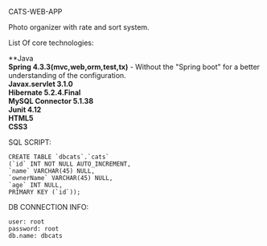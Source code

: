 CATS-WEB-APP

Photo organizer with rate and sort system.  

List Of core technologies:<br />

**Java 		<br />
**Spring 		4.3.3(mvc,web,orm,test,tx)**	- 	Without the "Spring boot" for a better understanding of the configuration.<br />
**Javax.servlet 	3.1.0**<br />
**Hibernate 		5.2.4.Final**<br />
**MySQL Connector 	5.1.38**<br />
**Junit 		4.12**<br />
**HTML5**<br />
**CSS3**<br />

SQL SCRIPT:

	CREATE TABLE `dbcats`.`cats` 
	(`id` INT NOT NULL AUTO_INCREMENT,
	`name` VARCHAR(45) NULL,
	`ownerName` VARCHAR(45) NULL,
	`age` INT NULL,
	PRIMARY KEY (`id`));
	
DB CONNECTION INFO:
	
	user: root
	password: root
	db.name: dbcats
